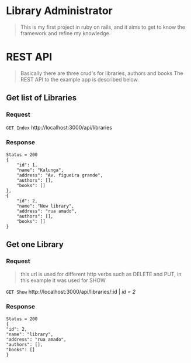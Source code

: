 # Library Administrator

> This is my first project in ruby ​​on rails, and it aims to get to know the framework and refine my knowledge.

# REST API

> Basically there are three crud's for libraries, authors and books The REST API to the example app is described below.

## Get list of Libraries

### Request

`GET Index`
http://localhost:3000/api/libraries

### Response

    Status = 200
    {
        "id": 1,
        "name": "Kalunga",
        "address": "Av. figueira grande",
        "authors": [],
        "books": []
    },
    {
        "id": 2,
        "name": "New library",
        "address": "rua amado",
        "authors": [],
        "books": []
    }

## Get one Library

### Request

> this url is used for different http verbs such as DELETE and PUT, in this example it was used for SHOW

`GET Show`
http://localhost:3000/api/libraries/:id | _id = 2_

### Response

    Status = 200
    {
    "id": 2,
    "name": "library",
    "address": "rua amado",
    "authors": [],
    "books": []
    }
